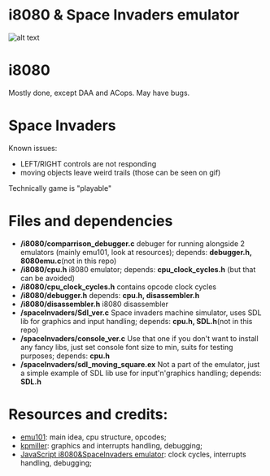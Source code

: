 # i8080 & Space Invaders emulator
![alt text](https://github.com/Spam-B0t/emu/blob/master/spaceInvaders.gif)

# i8080
Mostly done, except DAA and ACops. May have bugs.

# Space Invaders
Known issues:
- LEFT/RIGHT controls are not responding
- moving objects leave weird trails (those can be seen on gif)  

Technically game is "playable"

# Files and dependencies
- **/i8080/comparrison_debugger.c** debuger for running alongside
2 emulators (mainly emu101, look at resources); depends: **debugger.h, 8080emu.c**(not in this repo)
- **/i8080/cpu.h** i8080 emulator; depends: **cpu_clock_cycles.h** (but that can be avoided)
- **/i8080/cpu_clock_cycles.h** contains opcode clock cycles
- **/i8080/debugger.h** depends: **cpu.h, disassembler.h**
- **/i8080/disassembler.h** i8080 disassembler
- **/spaceInvaders/Sdl_ver.c** Space invaders machine simulator,
uses SDL lib for graphics and input handling; depends: **cpu.h, SDL.h**(not in this repo)
- **/spaceInvaders/console_ver.c** Use that one if you don't want to install any
fancy libs, just set console font size to min, suits for testing purposes; depends: **cpu.h**
- **/spaceInvaders/sdl_moving_square.ex** Not a part of the emulator,
just a simple example of SDL lib use for input'n'graphics handling; depends: **SDL.h**

# Resources and credits:
- [emu101](http://emulator101.com): main idea, cpu structure, opcodes;
- [kpmiller](http://github.com/kpmiller/emulator101): graphics and interrupts handling, debugging;
- [JavaScript i8080&SpaceInvaders emulator](http://bluishcoder.co.nz/js8080/): clock cycles, interrupts handling, debugging;
